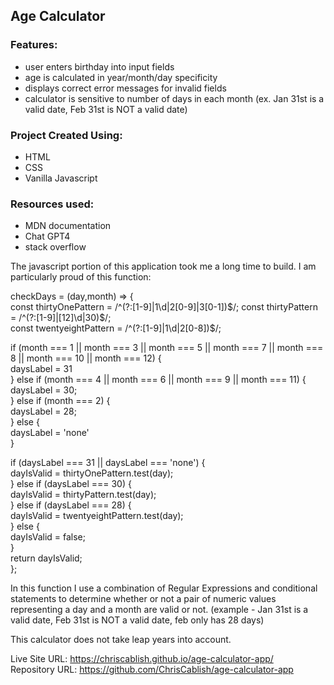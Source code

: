 ## Age Calculator  

### Features:  
- user enters birthday into input fields  
- age is calculated in year/month/day specificity   
- displays correct error messages for invalid fields
- calculator is sensitive to number of days in each month (ex. Jan 31st is a valid date, Feb 31st is NOT a valid date)  

### Project Created Using:  
- HTML  
- CSS  
- Vanilla Javascript

### Resources used:  
- MDN documentation  
- Chat GPT4
- stack overflow


The javascript portion of this application took me a long time to build. I am particularly proud of this function: 


checkDays = (day,month) => {  
  const thirtyOnePattern = /^(?:[1-9]|1\d|2[0-9]|3[0-1])$/;  
  const thirtyPattern = /^(?:[1-9]|[12]\d|30)$/;  
  const twentyeightPattern = /^(?:[1-9]|1\d|2[0-8])$/;  
  
  if (month === 1 || month === 3 || month === 5 || month === 7 || month === 8 || month === 10 || month === 12) {  
    daysLabel = 31  
  } else if (month === 4 || month === 6 || month === 9 || month === 11) {  
    daysLabel = 30;  
  } else if (month === 2) {  
    daysLabel = 28;  
  } else {   
    daysLabel = 'none'  
  }   
  
  if (daysLabel === 31 || daysLabel === 'none') {  
    dayIsValid = thirtyOnePattern.test(day);  
  } else if (daysLabel === 30) {  
    dayIsValid = thirtyPattern.test(day);  
  } else if (daysLabel === 28) {  
    dayIsValid = twentyeightPattern.test(day);  
  } else {  
    dayIsValid = false;  
  }  
  return dayIsValid;  
};    

In this function I use a combination of Regular Expressions and conditional statements to determine whether or not a pair of numeric values representing a day and a month are valid or not. (example - Jan 31st is a valid date, Feb 31st is NOT a valid date, feb only has 28 days)  
  
This calculator does not take leap years into account.   
  
Live Site URL: https://chriscablish.github.io/age-calculator-app/  
Repository URL:  https://github.com/ChrisCablish/age-calculator-app  
